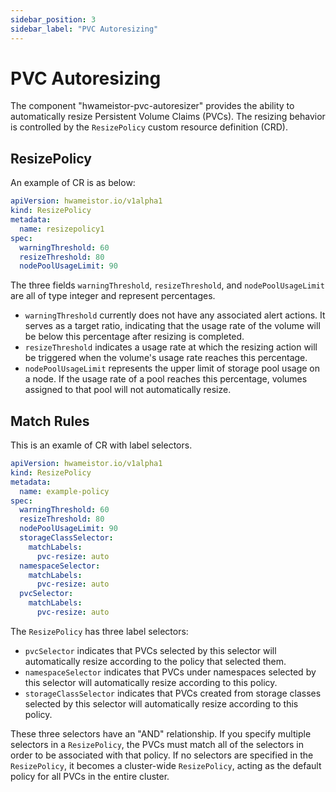 ```yaml
---
sidebar_position: 3
sidebar_label: "PVC Autoresizing"
---
```


# PVC Autoresizing

The component "hwameistor-pvc-autoresizer" provides the ability to automatically resize Persistent Volume Claims (PVCs).
The resizing behavior is controlled by the `ResizePolicy` custom resource definition (CRD).

## ResizePolicy

An example of CR is as below:

```yaml
apiVersion: hwameistor.io/v1alpha1
kind: ResizePolicy
metadata:
  name: resizepolicy1
spec:
  warningThreshold: 60
  resizeThreshold: 80
  nodePoolUsageLimit: 90
```

The three fields `warningThreshold`, `resizeThreshold`, and `nodePoolUsageLimit` are all of type integer and represent percentages.

- `warningThreshold` currently does not have any associated alert actions. It serves as a
  target ratio, indicating that the usage rate of the volume will be below this percentage
  after resizing is completed.
- `resizeThreshold` indicates a usage rate at which the resizing action will be triggered
  when the volume's usage rate reaches this percentage.
- `nodePoolUsageLimit` represents the upper limit of storage pool usage on a node. If the
  usage rate of a pool reaches this percentage, volumes assigned to that pool will not automatically resize.

## Match Rules

This is an examle of CR with label selectors.

```yaml
apiVersion: hwameistor.io/v1alpha1
kind: ResizePolicy
metadata:
  name: example-policy
spec:
  warningThreshold: 60
  resizeThreshold: 80
  nodePoolUsageLimit: 90
  storageClassSelector:
    matchLabels:
      pvc-resize: auto
  namespaceSelector:
    matchLabels:
      pvc-resize: auto
  pvcSelector:
    matchLabels:
      pvc-resize: auto
```

The `ResizePolicy` has three label selectors:

- `pvcSelector` indicates that PVCs selected by this selector will automatically resize according
  to the policy that selected them.
- `namespaceSelector` indicates that PVCs under namespaces selected by this selector will
  automatically resize according to this policy.
- `storageClassSelector` indicates that PVCs created from storage classes selected by this
  selector will automatically resize according to this policy.

These three selectors have an "AND" relationship. If you specify multiple selectors in a `ResizePolicy`,
the PVCs must match all of the selectors in order to be associated with that policy. If no selectors are
specified in the `ResizePolicy`, it becomes a cluster-wide `ResizePolicy`, acting as the default policy
for all PVCs in the entire cluster.

